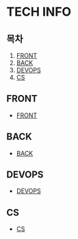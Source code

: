 # TECH INFO

## 목차
1. [FRONT](#FRONT)
2. [BACK](#BACK)
3. [DEVOPS](#DEVOPS)
4. [CS](#CS)

## FRONT
- [FRONT](front/README.md)<br>

## BACK
- [BACK](back/README.md)<br>

## DEVOPS
- [DEVOPS](devops/README.md)<br>

## CS
- [CS](cs/README.md)<br>
